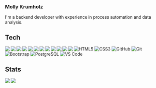 ### Molly Krumholz

I'm a backend developer with experience in process automation and data analysis.

<!--
**mkrumholz/mkrumholz** is a ✨ _special_ ✨ repository because its `README.md` (this file) appears on your GitHub profile.
-->

## Tech

<img align="left" src="icons/c-sharp-solid.svg" />
<img align="left" src="icons/dot-net.svg" />
<img align="left" src="icons/java.svg" />
<img align="left" src="icons/kotlin.svg" />
<img align="left" src="icons/gwt.svg" />
<img align="left" src="icons/tensorflow.svg" />
<img align="left" src="icons/matlab.svg" />
<img align="left" src="icons/opencv.svg" />
<img align="left" src="icons/react.svg" />
<img align="left" src="icons/bulma.svg" />
<img align="left" src="icons/bootstrap.svg" />
<img align="left" src="icons/typescript.svg" />

  ![HTML5](https://img.shields.io/badge/-HTML5-E34F26?style=plastic&logo=html5&logoColor=white)
  ![CSS3](https://img.shields.io/badge/-CSS3-1572B6?style=plastic&logo=css3)
  ![GitHub](https://img.shields.io/badge/-GitHub-181717?style=plastic&logo=github)
  ![Git](https://img.shields.io/badge/-Git-black?style=plastic&logo=git)
  ![Bootstrap](https://img.shields.io/badge/-Bootstrap-563D7C?style=plastic&logo=bootstrap)
  ![PostgreSQL](https://img.shields.io/badge/-PostgreSQL-336791?style=plastic&logo=postgresql)
  ![VS Code](https://img.shields.io/badge/-VS%20Code-007ACC?style=plastic&logo=visual-studio-code)

## Stats
<section align="center">
  
  <a href="https://github.com/dietza/github-readme-stats">
    <img align="left" src="https://github-readme-stats.vercel.app/api?username=mkrumholz&show_icons=true&theme=algolia" >
  </a>
  
  <a href="https://github.com/dietza/github-readme-stats">
    <img align="left" src="https://github-readme-stats.vercel.app/api/top-langs/?username=mkrumholz&layout=compact&theme=algolia" />
  </a>
  
</section>

<!--
Here are some ideas to get you started:

- 🔭 I’m currently working on ...
- 🌱 I’m currently learning ...
- 👯 I’m looking to collaborate on ...
- 🤔 I’m looking for help with ...
- 💬 Ask me about ...
- 📫 How to reach me: ...
- 😄 Pronouns: ...
- ⚡ Fun fact: ...
-->
